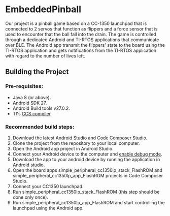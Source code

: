 # EmbeddedPinball

Our project is a pinball game  based on a CC-1350 launchpad that is connected to 2 servos that function as flippers and a force sensor that is used to encounter that the ball fall into the drain. The game is controlled through a dedicated Android and TI-RTOS applications that communicate over BLE. The Android app transmit the flippers' state to the board using the TI-RTOS application and gets notifications from the TI-RTOS application with regard to the number of lives left.


## Building the Project
### Pre-requisites:
- Java 8 (or above).
- Android SDK 27.
- Android Build tools v27.0.2.
- TI's [CCS compiler](http://processors.wiki.ti.com/index.php/Compiler_Releases).

### Recommended build steps:
1. Download the latest [Android Studio](https://developer.android.com/studio/index.html) and [Code Composer Studio](http://processors.wiki.ti.com/index.php/Download_CCS).
2. Clone the project from the repository to your local computer.
3. Open the Android app project in Android Studio.
4. Connect your Android device to the computer and [enable debug mode](https://www.howtogeek.com/129728/how-to-access-the-developer-options-menu-and-enable-usb-debugging-on-android-4.2/).
5. Download the app to your android device by running the application in Android studio.
6. Open the board apps simple_peripheral_cc1350lp_stack_FlashROM and simple_peripheral_cc1350lp_app_FlashROM projects in Code Composer Studio.
7. Connect your CC1350 launchpad.
8. Run simple_peripheral_cc1350lp_stack_FlashROM (this step should be done only once).
9. Run simple_peripheral_cc1350lp_app_FlashROM and start controlling the launchpad using the Android app.
